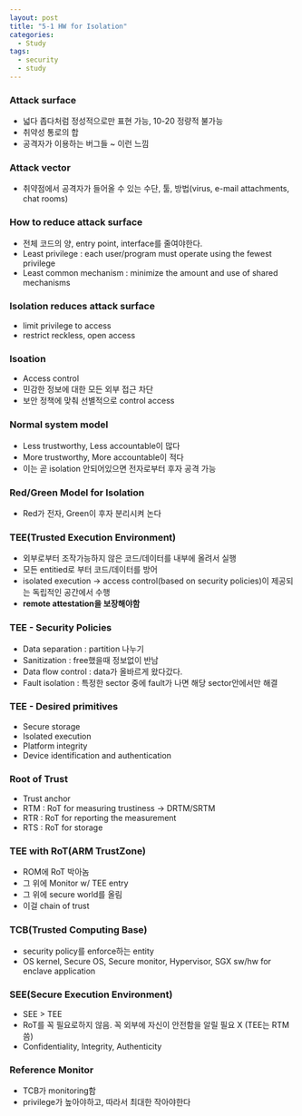 ```yaml
---
layout: post
title: "5-1 HW for Isolation"
categories:
  - Study
tags:
  - security
  - study
---
```


### Attack surface

 - 넓다 좁다처럼 정성적으로만 표현 가능, 10-20 정량적 불가능
 - 취약성 통로의 합
 - 공격자가 이용하는 버그들 ~ 이런 느낌

### Attack vector
 - 취약점에서 공격자가 들어올 수 있는 수단, 툴, 방법(virus, e-mail attachments, chat rooms)


### How to reduce attack surface
 - 전체 코드의 양, entry point, interface를 줄여야한다.
 - Least privilege : each user/program must operate using the fewest privilege
 - Least common mechanism : minimize the amount and use of shared mechanisms

### Isolation reduces attack surface
  - limit privilege to access
  - restrict reckless, open access

### Isoation
 - Access control
 - 민감한 정보에 대한 모든 외부 접근 차단 
 - 보안 정책에 맞춰 선별적으로 control access

### Normal system model
 - Less trustworthy, Less accountable이 많다
 - More trustworthy, More accountable이 적다
 - 이는 곧 isolation 안되어있으면 전자로부터 후자 공격 가능

### Red/Green Model for Isolation
 - Red가 전자, Green이 후자 분리시켜 논다

### TEE(Trusted Execution Environment)
 - 외부로부터 조작가능하지 않은 코드/데이터를 내부에 올려서 실행
 - 모든 entitied로 부터 코드/데이터를 방어
 - isolated execution -> access control(based on security policies)이 제공되는 독립적인 공간에서 수행
 - **remote attestation을 보장해야함**

### TEE - Security Policies
 - Data separation : partition 나누기
 - Sanitization : free했을때 정보없이 반남
 - Data flow control : data가 올바르게 왔다갔다.
 - Fault isolation : 특정한 sector 중에 fault가 나면 해당 sector안에서만 해결

### TEE - Desired primitives
 - Secure storage
 - Isolated execution
 - Platform integrity
 - Device identification and authentication

### Root of Trust
 - Trust anchor
 - RTM : RoT for measuring trustiness -> DRTM/SRTM
 - RTR : RoT for reporting the measurement
 - RTS : RoT for storage

### TEE with RoT(ARM TrustZone)
 - ROM에 RoT 박아놈
 - 그 위에 Monitor w/ TEE entry
 - 그 위에 secure world를 올림
 - 이걸 chain of trust

### TCB(Trusted Computing Base)
 - security policy를 enforce하는 entity
 - OS kernel, Secure OS, Secure monitor, Hypervisor, SGX sw/hw for enclave application

### SEE(Secure Execution Environment)
 - SEE > TEE
 - RoT를 꼭 필요로하지 않음. 꼭 외부에 자신이 안전함을 알릴 필요 X (TEE는 RTM 씀)
 - Confidentiality, Integrity, Authenticity

### Reference Monitor
 - TCB가 monitoring함
 - privilege가 높아야하고, 따라서 최대한 작아야한다
